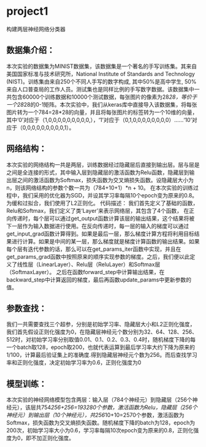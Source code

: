 # project1
构建两层神经网络分类器
## 数据集介绍：
本次实验的数据集为MINIST数据集，该数据集是一个著名的手写训练集。其来自美国国家标准与技术研究所，National Institute of Standards and Technology (NIST)。训练集由来自250个不同人手写的数字构成, 其中50%是高中学生, 50%来自人口普查局的工作人员。测试集也是同样比例的手写数字数据。该数据集中一共包含60000个训练数据和10000个测试数据，每张图片的像素为28*28，等价于一个28*28的0-1矩阵。本次实验中，我们从keras库中直接导入该数据集，将每张图片转为一个784=28*28的向量，并且将每张图片的标签转为一个10维的向量，其中‘0’对应于（1,0,0,0,0,0,0,0,0,0,），‘1’对应于（0,1,0,0,0,0,0,0,0,0）……‘10’对应于（0,0,0,0,0,0,0,0,0,1）。
## 网络结构：
本次实验的网络结构一共是两层，训练数据经过隐藏层后直接到输出层。层与层是之间是全连接的形式，其中输入层到隐藏层的激活函数为Relu函数，隐藏层到输出层之间的激活函数为Softmax，损失函数为交叉熵损失函数。设隐藏层大小为n，则该网络结构的参数个数一共为（784+10+1）*n + 10。
在本次实验的训练过程中，我们采用的优化器为SGD，并设其学习率每隔10个epoch变为原来的0.8。为缓和过拟合，我们使用了L2正则化。
代码描述：
	我们首先定义了基础的函数，Relu和Softmax，我们定义了类‘Layer’来表示网络层，其包含了4个函数， 在正向传递时，每个层可以通过get_output函数计算该层的输出结果，这个结果将被下一层作为输入数据进行使用。在反向传递时，每一层的输入的梯度可以通过get_input_grad函数计算得到。如果是最后一层，那么梯度计算方程将利用目标结果进行计算。如果是中间的某一层，那么梯度就是梯度计算函数的输出结果。如果每个层有迭代参数的话，那么可以在get_params_iter函数中实现，并且在get_params_grad函数中按照原来的顺序实现参数的梯度。之后，我们便以此定义了线性层（LinearLayer）、Relu层（ReluLayer）和Softmax层（SoftmaxLayer）。
	之后在函数forward_step中计算输出结果，在backward_step中计算返回的梯度，最后再函数update_params中更新参数的值。
## 参数查找：
我们一共需要查找三个超参，分别是初始学习率、隐藏层大小和L2正则化强度，我们首先假设正则化强度为0，在隐藏层神经元个数分别为32、64、128、256、512时，对初始学习率分别取值0.01、0.1、0.2、0.3、0.4时，随机梯度下降的每一个batch取128，epoch取200，也就代表运算到最后学习率大约下降为原来的1/100，计算最后验证集上的准确度.得到隐藏层神经元个数为256。而后查找学习率和正则化强度，决定初始学习率为0.6，正则化强度为0
## 模型训练：
本次实验的神经网络模型包含两层：输入层（784个神经元）到隐藏层（256个神经元），该层共754*256+256=193280个参数，激活函数为Relu，隐藏层（256个神经元）到输出层（10个神经元），共256*10+10=2570个参数，激活函数为Softmax，损失函数为交叉熵损失函数。随机梯度下降的batch为128，epoch为200次，初始学习率大小为0.6，学习率每隔10次epoch变为原来的0.8，正则化强度为0，即不加正则化强度。
